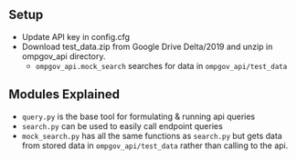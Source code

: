## Setup
* Update API key in config.cfg
* Download test_data.zip from Google Drive Delta/2019 and unzip in ompgov_api directory. 
	* `ompgov_api.mock_search` searches for data in `ompgov_api/test_data`

## Modules Explained
* `query.py` is the base tool for formulating & running api queries
* `search.py` can be used to easily call endpoint queries
* `mock_search.py` has all the same functions as `search.py` but gets data from stored data in `ompgov_api/test_data` rather than calling to the api.